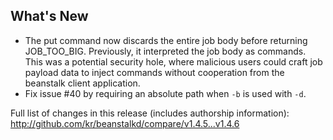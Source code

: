 What's New
----------

 * The put command now discards the entire job body before returning
   JOB_TOO_BIG. Previously, it interpreted the job body as commands. This was a
   potential security hole, where malicious users could craft job payload data
   to inject commands without cooperation from the beanstalk client
   application.
 * Fix issue #40 by requiring an absolute path when `-b` is used with `-d`.

Full list of changes in this release (includes authorship information):
<http://github.com/kr/beanstalkd/compare/v1.4.5...v1.4.6>

